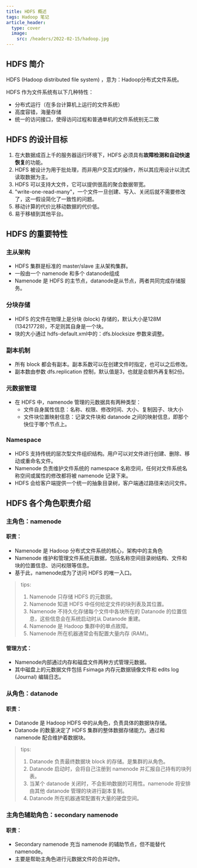 ```yaml
---
title: HDFS 概述
tags: Hadoop 笔记
article_header:
  type: cover
  image:
    src: /headers/2022-02-15/hadoop.jpg
---
```


## HDFS 简介

HDFS (Hadoop distributed file system) ，意为：Hadoop分布式文件系统。

HDFS 作为文件系统有以下几种特性：

- 分布式运行（在多台计算机上运行的文件系统）
- 高度容错，海量存储
- 统一的访问接口，使得访问过程和普通单机的文件系统别无二致

## HDFS 的设计目标

1. 在大数据成百上千的服务器运行环境下，HDFS 必须具有**故障检测和自动快速恢复**的功能。
2. HDFS 被设计为用于批处理，而非用户交互式的操作，所以其应用设计以流式读取数据为主。
3. HDFS 可以支持大文件，它可以提供很高的聚合数据带宽。
4. "write-one-read-many"，一个文件一旦创建、写入、关闭后就不需要修改了，这一假设简化了一致性的问题。
5. 移动计算的代价比移动数据的代价低。
6. 易于移植到其他平台。

## HDFS 的重要特性

### 主从架构

- HDFS 集群是标准的 master/slave 主从架构集群。
- 一般由一个 namenode 和多个 datanode组成
- Namenode 是 HDFS 的主节点，datanode是从节点，两者共同完成存储服务。

### 分块存储

- HDFS 的文件在物理上是分块 (block) 存储的，默认大小是128M (134217728)，不足则其自身是一个块。
- 块的大小通过 hdfs-default.xml中的：dfs.blocksize 参数来调整。

### 副本机制

- 所有 block 都会有副本。副本系数可以在创建文件时指定，也可以之后修改。
- 副本数由参数 dfs.replication 控制，默认值是3，也就是会额外再复制2份。

### 元数据管理

- 在 HDFS 中，namenode 管理的元数据具有两种类型：
  - 文件自身属性信息：名称、权限、修改时间、大小、复制因子、块大小
  - 文件块位置映射信息：记录文件块和 datanode 之间的映射信息，即那个快位于哪个节点上。

### Namespace

- HDFS 支持传统的层次型文件组织结构。用户可以对文件进行创建、删除、移动或重命名文件。
- Namenode 负责维护文件系统的 namespace 名称空间，任何对文件系统名称空间或属性的修改都将被 namenode 记录下来。
- HDFS 会给客户端提供一个统一的抽象目录树，客户端通过路径来访问文件。

## HDFS 各个角色职责介绍

### 主角色：namenode

#### 职责：

- Namenode 是 Hadoop 分布式文件系统的核心，架构中的主角色
- Namenode 维护和管理文件系统元数据，包括名称空间目录树结构、文件和块的位置信息、访问权限等信息。
- 基于此，namenode成为了访问 HDFS 的唯一入口。

> tips:
>
> 1. Namenode 只存储 HDFS 的元数据。
> 2. Namenode 知道 HDFS 中任何给定文件的块列表及其位置。
> 3. Namenode 不持久化存储每个文件中各块所在的 Datanode 的位置信息，这些信息会在系统启动时从 Datanode 重建。
> 4. Namenode 是 Hadoop 集群中的单点故障。
> 5. Namenode 所在机器通常会有配置大量内存 (RAM)。

#### 管理方式：

- Namenode内部通过内存和磁盘文件两种方式管理元数据。
- 其中磁盘上的元数据文件包括 Fsimaga 内存元数据镜像文件和 edits log (Journal) 编辑日志。

### 从角色：datanode

#### 职责：

- Datanode 是 Hadoop HDFS 中的从角色，负责具体的数据块存储。
- Datanode 的数量决定了 HDFS 集群的整体数据存储能力。通过和 namenode 配合维护着数据块。

>  tips:
>
> 1. Datanode 负责最终数据块 block 的存储。是集群的从角色。
> 2. Datanode 启动时，会将自己注册到 namenode 并汇报自己持有的块列表。
> 3. 当某个 datanode 关闭时，不会影响数据的可用性。namenode 将安排由其他 datanode 管理的块进行副本复制。
> 4. Datanode 所在机器通常配置有大量的硬盘空间。

### 主角色辅助角色：secondary namenode

#### 职责：

- Secondary namenode 充当 namenode 的辅助节点，但不能替代 namenode。
- 主要是帮助主角色进行元数据文件的合并动作。